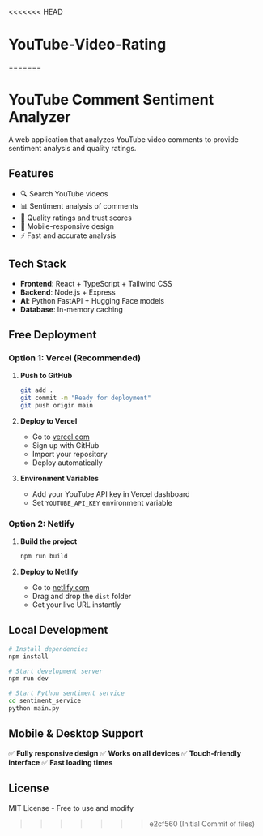 <<<<<<< HEAD
# YouTube-Video-Rating
=======
# YouTube Comment Sentiment Analyzer

A web application that analyzes YouTube video comments to provide sentiment analysis and quality ratings.

## Features

- 🔍 Search YouTube videos
- 📊 Sentiment analysis of comments
- 🎯 Quality ratings and trust scores
- 📱 Mobile-responsive design
- ⚡ Fast and accurate analysis

## Tech Stack

- **Frontend**: React + TypeScript + Tailwind CSS
- **Backend**: Node.js + Express
- **AI**: Python FastAPI + Hugging Face models
- **Database**: In-memory caching

## Free Deployment

### Option 1: Vercel (Recommended)

1. **Push to GitHub**
   ```bash
   git add .
   git commit -m "Ready for deployment"
   git push origin main
   ```

2. **Deploy to Vercel**
   - Go to [vercel.com](https://vercel.com)
   - Sign up with GitHub
   - Import your repository
   - Deploy automatically

3. **Environment Variables**
   - Add your YouTube API key in Vercel dashboard
   - Set `YOUTUBE_API_KEY` environment variable

### Option 2: Netlify

1. **Build the project**
   ```bash
   npm run build
   ```

2. **Deploy to Netlify**
   - Go to [netlify.com](https://netlify.com)
   - Drag and drop the `dist` folder
   - Get your live URL instantly

## Local Development

```bash
# Install dependencies
npm install

# Start development server
npm run dev

# Start Python sentiment service
cd sentiment_service
python main.py
```

## Mobile & Desktop Support

✅ **Fully responsive design**
✅ **Works on all devices**
✅ **Touch-friendly interface**
✅ **Fast loading times**

## License

MIT License - Free to use and modify 
>>>>>>> e2cf560 (Initial Commit of files)
